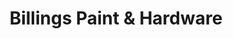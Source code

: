 ---
title: "Billings Paint & Hardware"
url: /long-beach/billings-paint-and-hardware/
shop: hardware
---